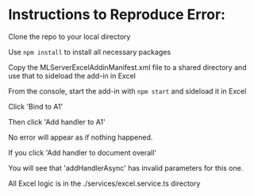 # Instructions to Reproduce Error:
Clone the repo to your local directory

Use `npm install` to install all necessary packages

Copy the MLServerExcelAddinManifest.xml file to a shared directory and use that to sideload the add-in in Excel

From the console, start the add-in with `npm start` and sideload it in Excel

Click 'Bind to A1'

Then click 'Add handler to A1'

No error will appear as if nothing happened.

If you click 'Add handler to document overall'

You will see that 'addHandlerAsync' has invalid parameters for this one.

All Excel logic is in the ./services/excel.service.ts directory